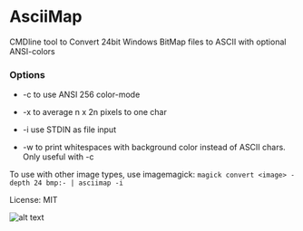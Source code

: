 # AsciiMap

CMDline tool to Convert 24bit Windows BitMap files to ASCII with optional ANSI-colors

### Options

* -c to use ANSI 256 color-mode

* -x <n> to average n x 2n pixels to one char

* -i use STDIN as file input

* -w to print whitespaces with background color instead of ASCII chars. Only useful with -c

To use with other image types, use imagemagick: `magick convert <image> -depth 24 bmp:- | asciimap -i`

License: MIT

![alt text](screenshot.png "Screenshot")
